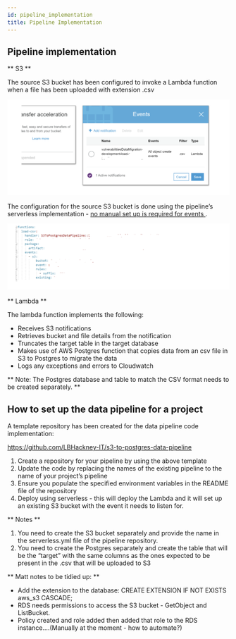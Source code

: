 ```yaml
---
id: pipeline_implementation
title: Pipeline Implementation
---
```


## Pipeline implementation

  ** S3 **

  The source S3 bucket has been configured to invoke a Lambda function when a file has been uploaded with extension .csv

![alt text](./doc-images/data5.png)

The configuration for the source S3 bucket is done using the pipeline’s serverless implementation - <u> no manual set up is required for events </u> .

  ![alt text](./doc-images/data6.png)

  ** Lambda **

   The lambda function implements the following:
- Receives S3 notifications
- Retrieves bucket and file details from the notification
- Truncates the target table in the target database
- Makes use of AWS Postgres function that copies data from an csv file in S3 to Postgres to migrate the data
- Logs any exceptions and errors to Cloudwatch

 ** Note: The Postgres database and table to match the CSV format needs to be created separately. **

## How to set up the data pipeline for a project

 A template repository has been created for the data pipeline code implementation:

https://github.com/LBHackney-IT/s3-to-postgres-data-pipeline

 1. Create a repository for your pipeline by using the above template
 2. Update the code by replacing the names of the existing pipeline to the name of your project’s pipeline
 3. Ensure you populate the specified environment variables in the README file of the repository
 4. Deploy using serverless - this will deploy the Lambda and it will set up an existing S3 bucket with the event it needs to listen for.

** Notes **

 1. You need to create the S3 bucket separately and provide the name in the serverless.yml file of the pipeline repository.
 2. You need to create the Postgres separately and create the table that will be the “target” with the same columns as the ones expected to be present in the .csv that will be uploaded to S3

**  Matt notes to be tidied up: **

 - Add the extension to the database: CREATE EXTENSION IF NOT EXISTS aws_s3 CASCADE;
 - RDS needs permissions to access the S3 bucket - GetObject and ListBucket.
 - Policy created and role added then added that role to the RDS instance….(Manually at the moment - how to automate?)
